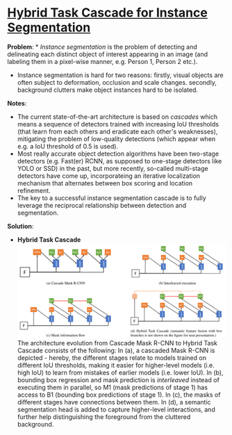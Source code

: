 # [Hybrid Task Cascade for Instance Segmentation](https://arxiv.org/pdf/1901.07518.pdf)

**Problem**: * *Instance segmentation* is the problem of detecting and delineating each distinct object of interest appearing in an image (and labeling them in a pixel-wise manner, e.g. Person 1, Person 2 etc.). 
* Instance segmentation is hard for two reasons: firstly, visual objects are often subject to deformation, occlusion and scale changes.
secondly, background clutters make object instances hard to be isolated.

**Notes**:
* The current state-of-the-art architecture is based on *cascades* which means a sequence of detectors trained with increasing IoU thresholds (that learn from each others and eradicate each other's weaknesses), mitigating the problem of low-quality detections (which appear when e.g. a IoU threshold of 0.5 is used).
* Most really accurate object detection algorithms have been two-stage detectors (e.g. Fast(er) RCNN, as supposed to one-stage detectors like YOLO or SSD) in the past, but more recently, so-called multi-stage detectors have come up, incorporateing an iterative localization mechanism that alternates between box scoring and location refinement.
* The key to a successful instance segmentation cascade is to fully leverage the reciprocal relationship between detection and segmentation.

**Solution**:
* **Hybrid Task Cascade**
![HTC](../images/htc.png?raw=true "Hybrid Task Cascade Architecture")
 The architecture evolution from Cascade Mask R-CNN to Hybrid Task Cascade consists of the following:
In (a), a cascaded Mask R-CNN is depicted - hereby, the different stages relate to models trained on different IoU thresholds, making it easier for higher-level models (i.e. high IoU) to learn from mistakes of earlier models (i.e. lower IoU). 
In (b),  bounding box regression and mask prediction is *interleaved* instead of executing them in parallel, so M1 (mask predictions of stage 1) has access to B1 (bounding box predictions of stage 1).
In (c), the masks of different stages have connections between them. In (d), a semantic segmentation head is added to capture higher-level interactions, and further help distinguishing the foreground from the cluttered background.
